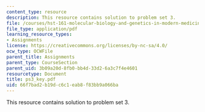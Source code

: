 ```yaml
---
content_type: resource
description: This resource contains solution to problem set 3.
file: /courses/hst-161-molecular-biology-and-genetics-in-modern-medicine-fall-2007/66f7bad2b19dc6c1eab8f83bb9a066ba_ps3_key.pdf
file_type: application/pdf
learning_resource_types:
- Assignments
license: https://creativecommons.org/licenses/by-nc-sa/4.0/
ocw_type: OCWFile
parent_title: Assignments
parent_type: CourseSection
parent_uid: 3b09a20d-8fb0-bb4d-33d2-6a3c7f4e4601
resourcetype: Document
title: ps3_key.pdf
uid: 66f7bad2-b19d-c6c1-eab8-f83bb9a066ba
---
```

This resource contains solution to problem set 3.